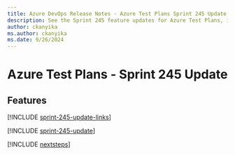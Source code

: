 ```yaml
---
title: Azure DevOps Release Notes - Azure Test Plans Sprint 245 Update
description: See the Sprint 245 feature updates for Azure Test Plans, including next steps.
author: ckanyika
ms.author: ckanyika
ms.date: 9/26/2024
---
```


# Azure Test Plans - Sprint 245 Update

## Features

[!INCLUDE [sprint-245-update-links](../includes/testplans/sprint-245-update-links.md)]

[!INCLUDE [sprint-245-update](../includes/testplans/sprint-245-update.md)]

[!INCLUDE [nextsteps](../includes/nextsteps.md)]